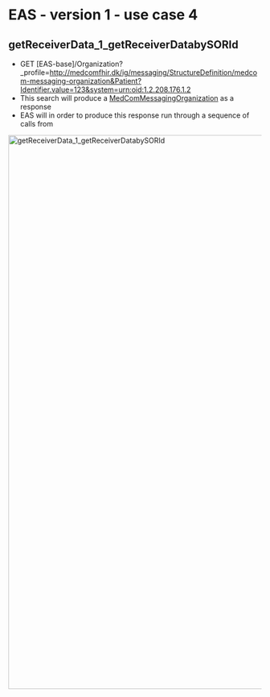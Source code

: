# EAS - version 1 - use case 4

## getReceiverData_1_getReceiverDatabySORId

- GET [EAS-base]/Organization?_profile=http://medcomfhir.dk/ig/messaging/StructureDefinition/medcom-messaging-organization&Patient?Identifier.value=123&system=urn:oid:1.2.208.176.1.2
- This search will produce a [MedComMessagingOrganization](http://medcomfhir.dk/ig/messaging/StructureDefinition/medcom-messaging-organization) as a response
- EAS will in order to produce this response run through a sequence of calls from 

<img src="./getReceiverData_1_getReceiverDatabySORId.png" alt="getReceiverData_1_getReceiverDatabySORId" width="1100">
 
